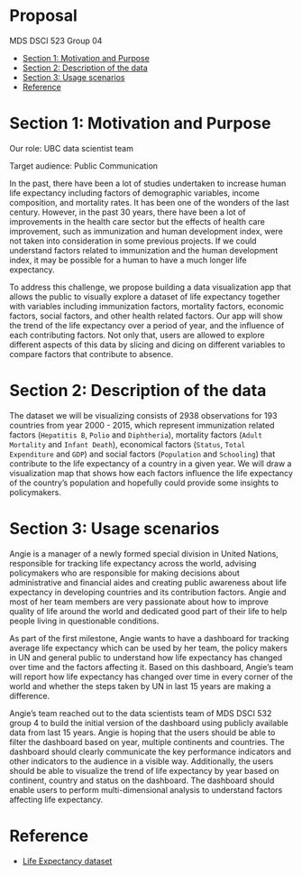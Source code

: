 Proposal
================
MDS DSCI 523 Group 04

-   [Section 1: Motivation and
    Purpose](#section-1-motivation-and-purpose)
-   [Section 2: Description of the
    data](#section-2-description-of-the-data)
-   [Section 3: Usage scenarios](#section-3-usage-scenarios)
-   [Reference](#reference)

# Section 1: Motivation and Purpose

Our role: UBC data scientist team

Target audience: Public Communication

In the past, there have been a lot of studies undertaken to increase
human life expectancy including factors of demographic variables, income
composition, and mortality rates. It has been one of the wonders of the
last century. However, in the past 30 years, there have been a lot of
improvements in the health care sector but the effects of health care
improvement, such as immunization and human development index, were not
taken into consideration in some previous projects. If we could
understand factors related to immunization and the human development
index, it may be possible for a human to have a much longer life
expectancy.

To address this challenge, we propose building a data visualization app
that allows the public to visually explore a dataset of life expectancy
together with variables including immunization factors, mortality
factors, economic factors, social factors, and other health related
factors. Our app will show the trend of the life expectancy over a
period of year, and the influence of each contributing factors. Not only
that, users are allowed to explore different aspects of this data by
slicing and dicing on different variables to compare factors that
contribute to absence.

# Section 2: Description of the data

The dataset we will be visualizing consists of 2938 observations for 193
countries from year 2000 - 2015, which represent immunization related
factors (`Hepatitis B`, `Polio` and `Diphtheria`), mortality factors
(`Adult Mortality` and `Infant Death`), economical factors (`Status`,
`Total Expenditure` and `GDP`) and social factors (`Population` and
`Schooling`) that contribute to the life expectancy of a country in a
given year. We will draw a visualization map that shows how each factors
influence the life expectancy of the country’s population and hopefully
could provide some insights to policymakers.

# Section 3: Usage scenarios

Angie is a manager of a newly formed special division in United Nations,
responsible for tracking life expectancy across the world, advising
policymakers who are responsible for making decisions about
administrative and financial aides and creating public awareness about
life expectancy in developing countries and its contribution factors.
Angie and most of her team members are very passionate about how to
improve quality of life around the world and dedicated good part of
their life to help people living in questionable conditions.

As part of the first milestone, Angie wants to have a dashboard for
tracking average life expectancy which can be used by her team, the
policy makers in UN and general public to understand how life expectancy
has changed over time and the factors affecting it. Based on this
dashboard, Angie’s team will report how life expectancy has changed over
time in every corner of the world and whether the steps taken by UN in
last 15 years are making a difference.

Angie’s team reached out to the data scientists team of MDS DSCI 532
group 4 to build the initial version of the dashboard using publicly
available data from last 15 years. Angie is hoping that the users should
be able to filter the dashboard based on year, multiple continents and
countries. The dashboard should clearly communicate the key performance
indicators and other indicators to the audience in a visible way.
Additionally, the users should be able to visualize the trend of life
expectancy by year based on continent, country and status on the
dashboard. The dashboard should enable users to perform
multi-dimensional analysis to understand factors affecting life
expectancy.

# Reference

-   [Life Expectancy
    dataset](https://www.kaggle.com/kumarajarshi/life-expectancy-who)
